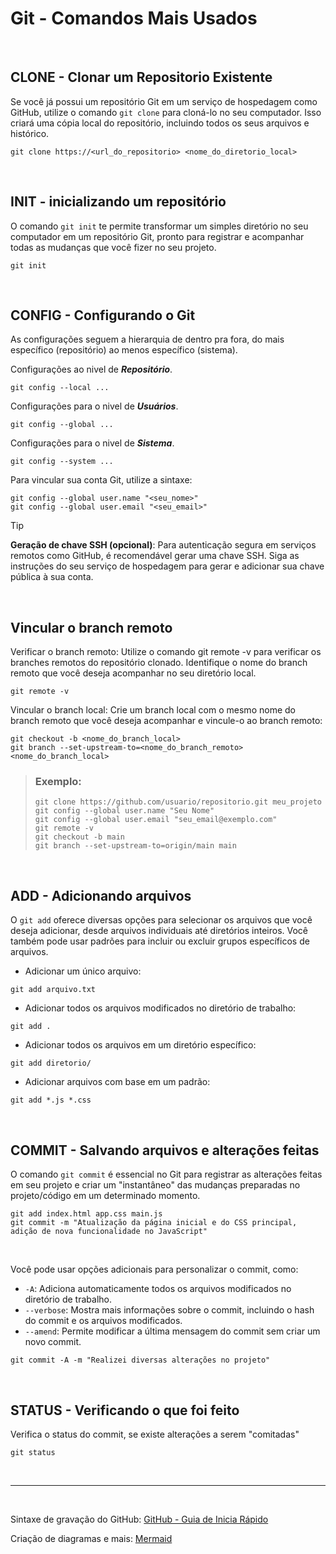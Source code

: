 # Git - Comandos Mais Usados

<br>

## CLONE - Clonar um Repositorio Existente

Se você já possui um repositório Git em um serviço de hospedagem como GitHub, utilize o comando ```git clone``` para cloná-lo no seu computador. Isso criará uma cópia local do repositório, incluindo todos os seus arquivos e histórico.
```
git clone https://<url_do_repositorio> <nome_do_diretorio_local>
```

<br>

## INIT - inicializando um repositório

O comando ```git init``` te permite transformar um simples diretório no seu computador em um repositório Git, pronto para registrar e acompanhar todas as mudanças que você fizer no seu projeto.
```
git init
```

<br>

## CONFIG - Configurando o Git

As configurações seguem a hierarquia de dentro pra fora, do mais específico (repositório) ao menos específico (sistema).

Configurações ao nivel de ***Repositório***.
```
git config --local ...
```

Configurações para o nivel de ***Usuários***.
```
git config --global ...
```

Configurações para o nivel de ***Sistema***.
```
git config --system ...
```

Para vincular sua conta Git, utilize a sintaxe:
```
git config --global user.name "<seu_nome>"
git config --global user.email "<seu_email>"
```
> [!TIP]
> **Geração de chave SSH (opcional)**: Para autenticação segura em serviços remotos como GitHub, é recomendável gerar uma chave SSH. Siga as instruções do seu serviço de hospedagem para gerar e adicionar sua chave pública à sua conta.

<br>

## Vincular o branch remoto

Verificar o branch remoto: Utilize o comando git remote -v para verificar os branches remotos do repositório clonado. Identifique o nome do branch remoto que você deseja acompanhar no seu diretório local.
```
git remote -v
```

Vincular o branch local: Crie um branch local com o mesmo nome do branch remoto que você deseja acompanhar e vincule-o ao branch remoto:
```
git checkout -b <nome_do_branch_local>
git branch --set-upstream-to=<nome_do_branch_remoto> <nome_do_branch_local>
```

> ### Exemplo:
> ```
> git clone https://github.com/usuario/repositorio.git meu_projeto
> git config --global user.name "Seu Nome"
> git config --global user.email "seu_email@exemplo.com"
> git remote -v
> git checkout -b main
> git branch --set-upstream-to=origin/main main
> ```

<br>

## ADD - Adicionando arquivos

O ```git add``` oferece diversas opções para selecionar os arquivos que você deseja adicionar, desde arquivos individuais até diretórios inteiros. Você também pode usar padrões para incluir ou excluir grupos específicos de arquivos.

+ Adicionar um único arquivo:
```
git add arquivo.txt
```

+ Adicionar todos os arquivos modificados no diretório de trabalho:
```
git add .
```

+ Adicionar todos os arquivos em um diretório específico:
```
git add diretorio/
```

+ Adicionar arquivos com base em um padrão:
```
git add *.js *.css
```

<br>

## COMMIT - Salvando arquivos e alterações feitas

O comando ```git commit``` é essencial no Git para registrar as alterações feitas em seu projeto e criar um "instantâneo" das mudanças preparadas no projeto/código em um determinado momento. 
```
git add index.html app.css main.js
git commit -m "Atualização da página inicial e do CSS principal, adição de nova funcionalidade no JavaScript"
```

<br>

Você pode usar opções adicionais para personalizar o commit, como:

- ```-A```: Adiciona automaticamente todos os arquivos modificados no diretório de trabalho.
- ```--verbose```: Mostra mais informações sobre o commit, incluindo o hash do commit e os arquivos modificados.
- ```--amend```: Permite modificar a última mensagem do commit sem criar um novo commit.
```
git commit -A -m "Realizei diversas alterações no projeto"
```

<br>

## STATUS - Verificando o que foi feito

Verifica o status do commit, se existe alterações a serem "comitadas"
```
git status
```

<br>
<hr>
<br>

Sintaxe de gravação do GitHub: [GitHub - Guia de Inicia Rápido](https://docs.github.com/pt/get-started/writing-on-github/getting-started-with-writing-and-formatting-on-github/quickstart-for-writing-on-github)

Criação de diagramas e mais: [Mermaid](https://mermaid.js.org/syntax/block.html)

